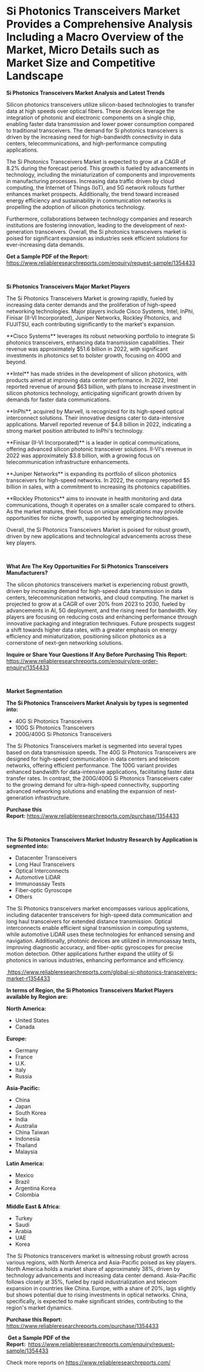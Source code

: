 <p><h1>Si Photonics Transceivers Market Provides a Comprehensive Analysis Including a Macro Overview of the Market, Micro Details such as Market Size and Competitive Landscape</h1></p><p><strong>Si Photonics Transceivers Market Analysis and Latest Trends</strong></p>
<p><p>Silicon photonics transceivers utilize silicon-based technologies to transfer data at high speeds over optical fibers. These devices leverage the integration of photonic and electronic components on a single chip, enabling faster data transmission and lower power consumption compared to traditional transceivers. The demand for Si photonics transceivers is driven by the increasing need for high-bandwidth connectivity in data centers, telecommunications, and high-performance computing applications.</p><p>The Si Photonics Transceivers Market is expected to grow at a CAGR of 8.2% during the forecast period. This growth is fueled by advancements in technology, including the miniaturization of components and improvements in manufacturing processes. Increasing data traffic driven by cloud computing, the Internet of Things (IoT), and 5G network rollouts further enhances market prospects. Additionally, the trend toward increased energy efficiency and sustainability in communication networks is propelling the adoption of silicon photonics technology.</p><p>Furthermore, collaborations between technology companies and research institutions are fostering innovation, leading to the development of next-generation transceivers. Overall, the Si photonics transceivers market is poised for significant expansion as industries seek efficient solutions for ever-increasing data demands.</p></p>
<p><strong>Get a Sample PDF of the Report:&nbsp;</strong> <a href="https://www.reliableresearchreports.com/enquiry/request-sample/1354433?utm_campaign=3360&utm_medium=2&utm_source=Github&utm_content=ia&utm_term=07042025&utm_id=si-photonics-transceivers">https://www.reliableresearchreports.com/enquiry/request-sample/1354433</a></p>
<p>&nbsp;</p>
<p><strong>Si Photonics Transceivers Major Market Players</strong></p>
<p><p>The Si Photonics Transceivers Market is growing rapidly, fueled by increasing data center demands and the proliferation of high-speed networking technologies. Major players include Cisco Systems, Intel, InPhi, Finisar (II-VI Incorporated), Juniper Networks, Rockley Photonics, and FUJITSU, each contributing significantly to the market's expansion.</p><p>**Cisco Systems** leverages its robust networking portfolio to integrate Si photonics transceivers, enhancing data transmission capabilities. Their revenue was approximately $51.6 billion in 2022, with significant investments in photonics set to bolster growth, focusing on 400G and beyond.</p><p>**Intel** has made strides in the development of silicon photonics, with products aimed at improving data center performance. In 2022, Intel reported revenue of around $63 billion, with plans to increase investment in silicon photonics technology, anticipating significant growth driven by demands for faster data communications.</p><p>**InPhi**, acquired by Marvell, is recognized for its high-speed optical interconnect solutions. Their innovative designs cater to data-intensive applications. Marvell reported revenue of $4.8 billion in 2022, indicating a strong market position attributed to InPhi's technology.</p><p>**Finisar (II-VI Incorporated)** is a leader in optical communications, offering advanced silicon photonic transceiver solutions. II-VI's revenue in 2022 was approximately $3.8 billion, with a growing focus on telecommunication infrastructure enhancements.</p><p>**Juniper Networks** is expanding its portfolio of silicon photonics transceivers for high-speed networks. In 2022, the company reported $5 billion in sales, with a commitment to increasing its photonics capabilities.</p><p>**Rockley Photonics** aims to innovate in health monitoring and data communications, though it operates on a smaller scale compared to others. As the market matures, their focus on unique applications may provide opportunities for niche growth, supported by emerging technologies.</p><p>Overall, the Si Photonics Transceivers Market is poised for robust growth, driven by new applications and technological advancements across these key players.</p></p>
<p>&nbsp;</p>
<p><strong>What Are The Key Opportunities For Si Photonics Transceivers Manufacturers?</strong></p>
<p><p>The silicon photonics transceivers market is experiencing robust growth, driven by increasing demand for high-speed data transmission in data centers, telecommunication networks, and cloud computing. The market is projected to grow at a CAGR of over 20% from 2023 to 2030, fueled by advancements in AI, 5G deployment, and the rising need for bandwidth. Key players are focusing on reducing costs and enhancing performance through innovative packaging and integration techniques. Future prospects suggest a shift towards higher data rates, with a greater emphasis on energy efficiency and miniaturization, positioning silicon photonics as a cornerstone of next-gen networking solutions.</p></p>
<p><strong>Inquire or Share Your Questions If Any Before Purchasing This Report:</strong> <a href="https://www.reliableresearchreports.com/enquiry/pre-order-enquiry/1354433?utm_campaign=3360&utm_medium=2&utm_source=Github&utm_content=ia&utm_term=07042025&utm_id=si-photonics-transceivers">https://www.reliableresearchreports.com/enquiry/pre-order-enquiry/1354433</a></p>
<p>&nbsp;</p>
<p><strong>Market Segmentation</strong></p>
<p><strong>The Si Photonics Transceivers Market Analysis by types is segmented into:</strong></p>
<p><ul><li>40G Si Photonics Transceivers</li><li>100G Si Photonics Transceivers</li><li>200G/400G Si Photonics Transceivers</li></ul></p>
<p><p>The Si Photonics Transceivers market is segmented into several types based on data transmission speeds. The 40G Si Photonics Transceivers are designed for high-speed communication in data centers and telecom networks, offering efficient performance. The 100G variant provides enhanced bandwidth for data-intensive applications, facilitating faster data transfer rates. In contrast, the 200G/400G Si Photonics Transceivers cater to the growing demand for ultra-high-speed connectivity, supporting advanced networking solutions and enabling the expansion of next-generation infrastructure.</p></p>
<p><strong>Purchase this Report:&nbsp;</strong><a href="https://www.reliableresearchreports.com/purchase/1354433?utm_campaign=3360&utm_medium=2&utm_source=Github&utm_content=ia&utm_term=07042025&utm_id=si-photonics-transceivers">https://www.reliableresearchreports.com/purchase/1354433</a></p>
<p>&nbsp;</p>
<p><strong>The Si Photonics Transceivers Market Industry Research by Application is segmented into:</strong></p>
<p><ul><li>Datacenter Transceivers</li><li>Long Haul Transceivers</li><li>Optical Interconnects</li><li>Automotive LiDAR</li><li>Immunoassay Tests</li><li>Fiber-optic Gyroscope</li><li>Others</li></ul></p>
<p><p>The Si Photonics transceivers market encompasses various applications, including datacenter transceivers for high-speed data communication and long haul transceivers for extended distance transmission. Optical interconnects enable efficient signal transmission in computing systems, while automotive LiDAR uses these technologies for enhanced sensing and navigation. Additionally, photonic devices are utilized in immunoassay tests, improving diagnostic accuracy, and fiber-optic gyroscopes for precise motion detection. Other applications further expand the utility of Si photonics in various industries, enhancing performance and efficiency.</p></p>
<p><a href="https://www.reliableresearchreports.com/global-si-photonics-transceivers-market-r1354433?utm_campaign=3360&utm_medium=2&utm_source=Github&utm_content=ia&utm_term=07042025&utm_id=si-photonics-transceivers">&nbsp;https://www.reliableresearchreports.com/global-si-photonics-transceivers-market-r1354433</a></p>
<p><strong>In terms of Region, the Si Photonics Transceivers Market Players available by Region are:</strong></p>
<p>
    <p> <strong> North America: </strong>
        <ul>
            <li>United States</li>
            <li>Canada</li>
        </ul>
        </p> 
    <p> <strong> Europe: </strong>
        <ul>
            <li>Germany</li>
            <li>France</li>
            <li>U.K.</li>
            <li>Italy</li>
            <li>Russia</li>
        </ul>
        </p> 
    <p> <strong> Asia-Pacific: </strong>
        <ul>
            <li>China</li>
            <li>Japan</li>
            <li>South Korea</li>
            <li>India</li>
            <li>Australia</li>
            <li>China Taiwan</li>
            <li>Indonesia</li>
            <li>Thailand</li>
            <li>Malaysia</li>
        </ul>
        </p> 
    <p> <strong> Latin America: </strong>
        <ul>
            <li>Mexico</li>
            <li>Brazil</li>
            <li>Argentina Korea</li>
            <li>Colombia</li>
        </ul>
        </p> 
    <p> <strong> Middle East & Africa: </strong>
        <ul>
            <li>Turkey</li>
            <li>Saudi</li>
            <li>Arabia</li>
            <li>UAE</li>
            <li>Korea</li>
        </ul>
    </p>
    </p>
<p><p>The Si Photonics transceivers market is witnessing robust growth across various regions, with North America and Asia-Pacific poised as key players. North America holds a market share of approximately 38%, driven by technology advancements and increasing data center demand. Asia-Pacific follows closely at 35%, fueled by rapid industrialization and telecom expansion in countries like China. Europe, with a share of 20%, lags slightly but shows potential due to rising investments in optical networks. China, specifically, is expected to make significant strides, contributing to the region's market dynamics.</p></p>
<p><strong>Purchase this Report: </strong><a href="https://www.reliableresearchreports.com/purchase/1354433?utm_campaign=3360&utm_medium=2&utm_source=Github&utm_content=ia&utm_term=07042025&utm_id=si-photonics-transceivers">https://www.reliableresearchreports.com/purchase/1354433</a></p>
<p>&nbsp;<strong>Get a Sample PDF of the Report:&nbsp;&nbsp;</strong><a href="https://www.reliableresearchreports.com/enquiry/request-sample/1354433?utm_campaign=3360&utm_medium=2&utm_source=Github&utm_content=ia&utm_term=07042025&utm_id=si-photonics-transceivers">https://www.reliableresearchreports.com/enquiry/request-sample/1354433</a></p>
<p><strong></strong></p>
<p>Check more reports on <a href="https://www.reliableresearchreports.com/?utm_campaign=3360&utm_medium=2&utm_source=Github&utm_content=ia&utm_term=07042025&utm_id=si-photonics-transceivers">https://www.reliableresearchreports.com/</a></p>